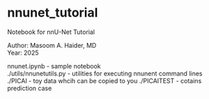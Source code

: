 # nnunet_tutorial
Notebook for nnU-Net Tutorial

Author: Masoom A. Haider, MD  
Year: 2025  

nnunet.ipynb - sample notebook  
./utils/nnunetutils.py - utilities for executing nnunent command lines  
./PICAI - toy data whcih can be copied to you 
./PICAITEST - cotains prediction case
